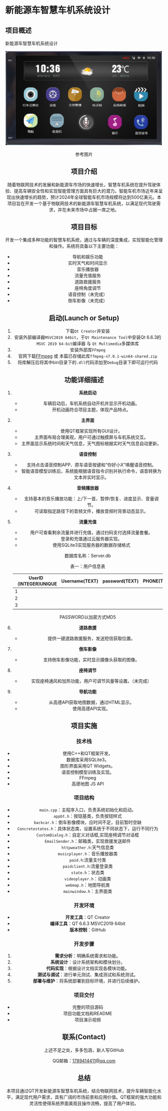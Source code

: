 # 新能源车智慧车机系统设计

## 项目概述

新能源车智慧车机系统设计

![image-20240710213845417](./README.assets/image-20240710213845417.png)

<center>参考图片<center>

## 项目介绍

随着物联网技术的发展和新能源车市场的快速增长，智慧车机系统在提升驾驶体验、提高车辆安全性和实现智能管理方面具有巨大的潜力。智能车机市场近年来呈现出快速增长的趋势，预计2024年全球智能车机市场规模将达到500亿美元。本项目旨在开发一个基于物联网技术的新能源车智慧车机系统，以满足现代驾驶需求，并在未来市场中占据一席之地。

## 项目目标

开发一个集成多种功能的智慧车机系统，通过与车辆的深度集成，实现智能化管理和操作。系统将具备以下主要功能：

- 导航和娱乐功能
- 实时天气和时间显示
- 音乐播放器
- 流量充值服务
- 道路救援服务
- 座椅角度调节
- 语音控制（未完成）
- 倒车影像（未完成）

## 启动(Launch or Setup)

1. 下载`Qt Creator`并安装
2. 安装外部编译器`MSVC2019 64bit`，于`Qt Maintenance Tool`中安装Qt 6.6.3的`MSVC 2019 64-bit`编译器 与 `Qt Multimedia`多媒体库
3. 安装外部库`FFmpeg`
4. 官网下载[FFmpeg](https://ffmpeg.org/) 或 本篇已存储此库`ffmpeg-n7.0.1-win64-shared.zip`
5. 将库解压后将其中bin目录下的`.dll`代码添加至`Debug`目录下即可运行代码

## 功能详细描述

1. **系统启动**
   - 车辆启动后，车机系统自动开机并显示开机动画。
   - 开机动画符合项目主题，体现产品特点。

2. **主界面**
   - 使用QT框架实现所有GUI设计。
   - 主界面布局合理美观，用户可通过触摸屏与车机系统交互。
   - 主界面显示系统时间和天气信息，天气图标根据实时天气信息自动更新。

3. **语音控制**
   - 支持点击语音控制APP、原车语音按键和“你好小X”唤醒语音控制。
   - 智能语音模型训练后，系统能根据语音指令识别并执行命令，语音转换为文本并实时显示。

4. **音频播放器**
   - 支持基本的音乐播放功能：上/下一首、暂停/恢复、进度显示、音量调节。
   - 可读取指定路径下的音频文件，播放音频时背景动态显示。

5. **流量充值**
   - 用户可查看剩余流量并进行充值，通过扫码支付选择流量套餐。
   - 登录和充值通过云服务器实现。
   - 使用SQLite3实现服务器的数据存储格式

   数据库名称：Server.db

   表一：用户信息表

   | UserID（INTEGER)UNIQUE | Username(TEXT) | password(TEXT) | PHONE(TEXT) |
   | ---------------------- | -------------- | -------------- | ----------- |
   | 1                      |                |                |             |
   | 2                      |                |                |             |
   | 3                      |                |                |             |

   PASSWORD以加密方式MD5

6. **道路救援**
   - 提供一键道路救援服务，发送短信获取位置。

7. **倒车影像**
   - 支持倒车影像功能，实时显示摄像头获取的图像。

8. **座椅调节**
   - 实现座椅通风和加热功能，用户可调节风量等设置。（未完成）

9. **导航功能**
   - 从高德API获取地图数据，通过HTML显示。
   - 使用高德API实现。

## 项目实施

### 技术栈

- 使用C++和QT框架开发。
- 数据库采用SQLite3。
- 图形界面采用QT Widgets。
- 语音控制模型训练及实现。
- FFmpeg
- 高德地图 JS API

### 项目结构

- `main.cpp`：主程序入口，负责系统初始化和启动。
- `appbt.h`：按钮基类，负责按钮样式
- `backcar.h`：倒车影像模块，应时间不足，目前暂时空缺
- `Concretestates.h`：具体状态类，设置系统于不同状态下，运行不同行为
- `CustomDialog.h`：自定义对话框,实现座椅调节对话框
- `EmailSender.h`：邮箱类，实现救援发送邮件
- `httpweather.h`:天气信息类
- `musicplayer.h`：音乐播放器类
- `paid.h`:流量支付类
- `paidclient.h`:流量登录类
- `state.h`：状态类
- `videoplayer.h`：动画类
- `webmap.h`：地图导航类
- `mainwindow.h`：主界面类

### 开发环境

- **开发工具**：QT Creator
- **编译工具**：QT 6.6.3 MSVC2019 64bit
- **版本控制**：GitHub

### 开发步骤

1. **需求分析**：明确系统需求和功能。
2. **系统设计**：设计系统架构和模块划分。
3. **代码实现**：根据设计文档实现各模块功能。
4. **测试与调试**：进行单元测试、集成测试和系统测试。
5. **部署与维护**：将系统部署到目标环境，并进行后续维护。

### 项目交付

- 完整的项目源码
- 项目功能文档和README
- 项目演示视频

## 联系(Contact)

上述不足之处，多多包涵，新人写GitHub

QQ邮箱：1789414411@qq.com

## 总结

本项目通过QT开发新能源车智慧车机系统，结合物联网技术，提升车辆智能化水平，满足现代用户需求，具有广阔的市场前景和应用价值。QT框架的强大功能和灵活性使得系统界面美观且操作流畅，提高了用户体验。
